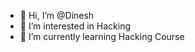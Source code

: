 - 👋 Hi, I’m @Dinesh
- 👀 I’m interested in Hacking
- 🌱 I’m currently learning Hacking Course

<!---
Dinesh/Dinesh is a ✨ special ✨ repository because its `README.md` (this file) appears on your GitHub profile.
You can click the Preview link to take a look at your changes.
--->
